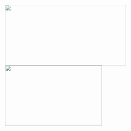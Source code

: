 <img height=200 width=400 align="center" src="https://github-readme-stats.vercel.app/api?username=Brickster1221&show_icons=true&theme=tokyonight" />
<img height=200 width=320 align="center" src="https://github-readme-stats.vercel.app/api/top-langs?username=Brickster1221&theme=tokyonight&layout=compact&langs_count=8" />
